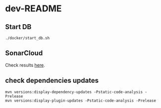 # dev-README

## Start DB
```
./docker/start_db.sh
```

## SonarCloud
Check results [here](https://sonarcloud.io/project/overview?id=arangodb_arangodb-tinkerpop-provider).

## check dependencies updates
```shell
mvn versions:display-dependency-updates -Pstatic-code-analysis -Prelease
mvn versions:display-plugin-updates -Pstatic-code-analysis -Prelease
```
